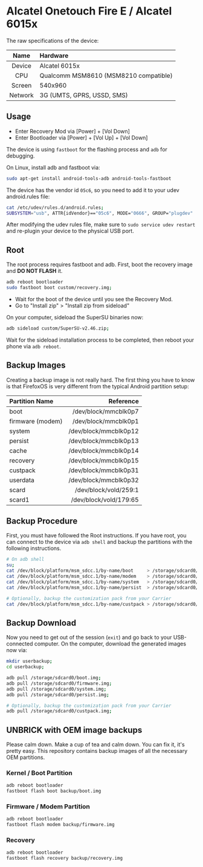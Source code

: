 
# Alcatel Onetouch Fire E / Alcatel 6015x

The raw specifications of the device:

| Name    | Hardware                              |
|:-------:|:--------------------------------------|
| Device  | Alcatel 6015x                         |
| CPU     | Qualcomm MSM8610 (MSM8210 compatible) |
| Screen  | 540x960                               |
| Network | 3G (UMTS, GPRS, USSD, SMS)            |


## Usage

- Enter Recovery Mod via \[Power\] + \[Vol Down\]
- Enter Bootloader via \[Power\] + \[Vol Up\] + \[Vol Down\]


The device is using `fastboot` for the flashing process
and `adb` for debugging.

On Linux, install adb and fastboot via:

```bash
sudo apt-get install android-tools-adb android-tools-fastboot
```

The device has the vendor id `05c6`, so you need to add
it to your udev android.rules file:

```bash
cat /etc/udev/rules.d/android.rules;
SUBSYSTEM="usb", ATTR{idVendor}=="05c6", MODE="0666", GROUP="plugdev"
```

After modifying the udev rules file, make sure to `sudo service udev restart`
and re-plugin your device to the physical USB port.


## Root

The root process requires fastboot and adb.
First, boot the recovery image and **DO NOT FLASH** it.


```bash
adb reboot bootloader
sudo fastboot boot custom/recovery.img;
```

- Wait for the boot of the device until you see the Recovery Mod.
- Go to "Install zip" > "Install zip from sideload"

On your computer, sideload the SuperSU binaries now:

```bash
adb sideload custom/SuperSU-v2.46.zip;
```

Wait for the sideload installation process to be completed, then
reboot your phone via `adb reboot`.


## Backup Images

Creating a backup image is not really hard. The first thing you have to know
is that FirefoxOS is very different from the typical Android partition setup:


| Partition Name     | Reference              |
|:-------------------|-----------------------:|
| boot               | /dev/block/mmcblk0p7   |
| firmware (modem)   | /dev/block/mmcblk0p1   |
| system             | /dev/block/mmcblk0p12  |
| persist            | /dev/block/mmcblk0p13  |
| cache              | /dev/block/mmcblk0p14  |
| recovery           | /dev/block/mmcblk0p15  |
| custpack           | /dev/block/mmcblk0p31  |
| userdata           | /dev/block/mmcblk0p32  |
| scard              | /dev/block/vold/259:1  |
| scard1             | /dev/block/vold/179:65 |


## Backup Procedure

First, you must have followed the Root instructions. If you have root, you
can connect to the device via `adb shell` and backup the partitions with the
following instructions.

```bash
# On adb shell
su;
cat /dev/block/platform/msm_sdcc.1/by-name/boot     > /storage/sdcard0/boot.img
cat /dev/block/platform/msm_sdcc.1/by-name/modem    > /storage/sdcard0/firmware.img
cat /dev/block/platform/msm_sdcc.1/by-name/system   > /storage/sdcard0/system.img
cat /dev/block/platform/msm_sdcc.1/by-name/persist  > /storage/sdcard0/persist.img

# Optionally, backup the customization pack from your Carrier
cat /dev/block/platform/msm_sdcc.1/by-name/custpack > /storage/sdcard0/custpack.img
```

## Backup Download

Now you need to get out of the session (`exit`) and go back to your USB-connected
computer. On the computer, download the generated images now via:

```bash
mkdir userbackup;
cd userbackup;

adb pull /storage/sdcard0/boot.img;
adb pull /storage/sdcard0/firmware.img;
adb pull /storage/sdcard0/system.img;
adb pull /storage/sdcard0/persist.img;

# Optionally, backup the customization pack from your Carrier
adb pull /storage/sdcard0/custpack.img;
```


## UNBRICK with OEM image backups

Please calm down. Make a cup of tea and calm down. You can fix it, it's pretty easy.
This repository contains backup images of all the necessary OEM partitions.


### Kernel / Boot Partition

```bash
adb reboot bootloader
fastboot flash boot backup/boot.img
```


### Firmware / Modem Partition

```bash
adb reboot bootloader
fastboot flash modem backup/firmware.img
```


### Recovery

```bash
adb reboot bootloader
fastboot flash recovery backup/recovery.img
```
